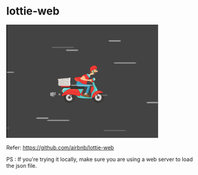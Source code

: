 # lottie-web

<img src="data/index.png">

Refer: https://github.com/airbnb/lottie-web

PS : If you're trying it locally, make sure you are using a web server to load the json file.
